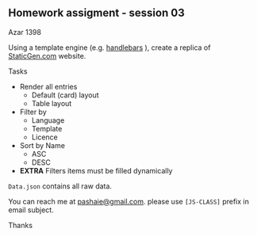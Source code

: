 ## Homework assigment - session 03
Azar 1398

Using a template engine (e.g. [handlebars](https://handlebarsjs.com/) ), create a replica of [StaticGen.com](https://www.staticgen.com/) website.

Tasks
  - Render all entries
    - Default (card) layout
    - Table layout
  - Filter by
    - Language
    - Template
    - Licence    
  - Sort by Name
    - ASC
    - DESC
  - **EXTRA**
    Filters items must be filled dynamically
  
`Data.json` contains all raw data.

You can reach me at pashaie@gmail.com.
please use `[JS-CLASS]` prefix in email subject.

Thanks
